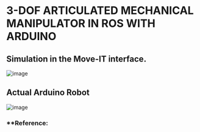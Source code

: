 # 3-DOF ARTICULATED MECHANICAL MANIPULATOR IN ROS WITH ARDUINO

## Simulation in the Move-IT interface.

![image](https://github.com/user-attachments/assets/86d02459-a397-4f02-9d0c-e69ebfc00a5c)

## Actual Arduino Robot

![image](https://github.com/user-attachments/assets/d0c9a62d-964e-43da-9263-2429b1f833e7)


### **Reference:
